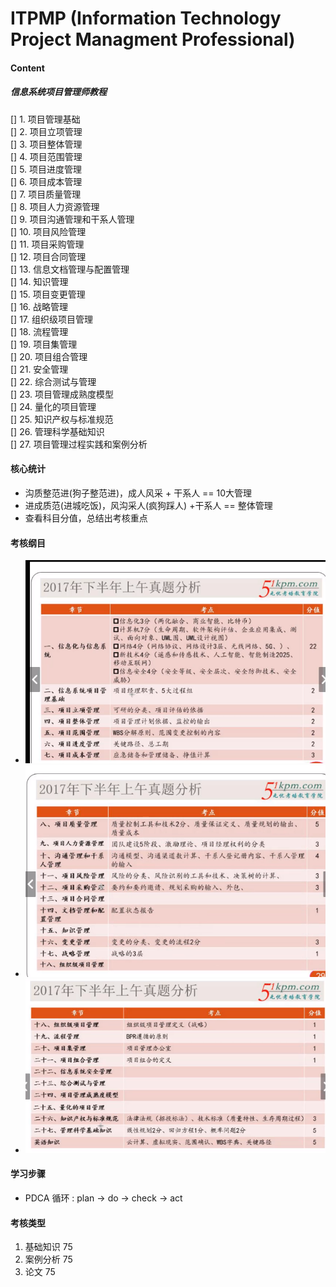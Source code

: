 ﻿# ITPMP (Information Technology Project Managment Professional)

#### Content
##### 信息系统项目管理师教程

[] 1. 项目管理基础  
[] 2. 项目立项管理  
[] 3. 项目整体管理  
[] 4. 项目范围管理  
[] 5. 项目进度管理  
[] 6. 项目成本管理  
[] 7. 项目质量管理  
[] 8. 项目人力资源管理  
[] 9. 项目沟通管理和干系人管理  
[] 10. 项目风险管理  
[] 11. 项目采购管理  
[] 12. 项目合同管理  
[] 13. 信息文档管理与配置管理  
[] 14. 知识管理  
[] 15. 项目变更管理  
[] 16. 战略管理  
[] 17. 组织级项目管理  
[] 18. 流程管理  
[] 19. 项目集管理  
[] 20. 项目组合管理  
[] 21. 安全管理  
[] 22. 综合测试与管理  
[] 23. 项目管理成熟度模型  
[] 24. 量化的项目管理  
[] 25. 知识产权与标准规范  
[] 26. 管理科学基础知识  
[] 27. 项目管理过程实践和案例分析  

#### 核心统计
   * 沟质整范进(狗子整范进)，成人风采 + 干系人 == 10大管理  
   * 进成质范(进城吃饭)，风沟采人(疯狗踩人) +干系人 == 整体管理  
   * 查看科目分值，总结出考核重点  

#### 考核纲目
   * ![纲目1](https://github.com/jeffrey-zhao/Learning/blob/master/ITPMP/images/1.png)  
   * ![纲目2](https://github.com/jeffrey-zhao/Learning/blob/master/ITPMP/images/2.png)  
   * ![纲目3](https://github.com/jeffrey-zhao/Learning/blob/master/ITPMP/images/3.png)  

#### 学习步骤
   * PDCA 循环 : plan -> do -> check -> act

#### 考核类型
   1. 基础知识 75  
   2. 案例分析 75  
   3. 论文 75  

